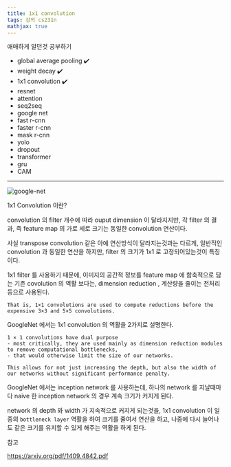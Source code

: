 ```yaml
---
title: 1x1 convolution
tags: 강의 cs231n
mathjax: true
---
```



애매하게 알던것 공부하기

- global average pooling :heavy_check_mark:
- weight decay :heavy_check_mark:
- 1x1 convolution :heavy_check_mark:
- resnet
- attention
- seq2seq 
- google net
- fast r-cnn
- faster r-cnn
- mask r-cnn
- yolo
- dropout
- transformer
- gru
- CAM

------





![google-net](https://strutive07.github.io/assets/images/til_images/images/google-net.png)



1x1 Convolution 이란?

convolution 의 filter 개수에 따라 ouput dimension 이 달라지지만, 각 filter 의 결과, 즉 feature map 의 가로 세로 크기는 동일한 convolution 연산이다.



사실 transpose convolution 같은 아예 연산방식이 달라지는것과는 다르게, 일반적인 convolution 과 동일한 연산을 하지만, filter 의 크기가 1x1 로 고정되어있는것이 특징이다.



1x1 filter 를 사용하기 때문에,  이미지의 공간적 정보를 feature map 에 함축적으로 담는 기존 covolution 의 역활 보다는, dimension reduction , 계산량을 줄이는 전처리 등으로 사용된다.

```
That is, 1×1 convolutions are used to compute reductions before the expensive 3×3 and 5×5 convolutions.
```



GoogleNet 에서는 1x1 convolution 의 역활을 2가지로 설명한다.

```
1 × 1 convolutions have dual purpose
- most critically, they are used mainly as dimension reduction modules to remove computational bottlenecks, 
- that would otherwise limit the size of our networks.

This allows for not just increasing the depth, but also the width of our networks without significant performance penalty.
```



GoogleNet 에서는 inception network 를 사용하는데, 하나의 network 를 지날때마다 naive 한 inception network 의 경우 계속 크기가 커지게 된다.

network 의 depth 와 width 가 지속적으로 커지게 되는것을, 1x1 convolution 이 일종의 `bottleneck layer` 역활을 하여 크기를 줄여서 연산을 하고, 나중에 다시 늘어나도 같은 크기를 유지할 수 있게 해주는 역활을 하게 된다.





참고

<https://arxiv.org/pdf/1409.4842.pdf>